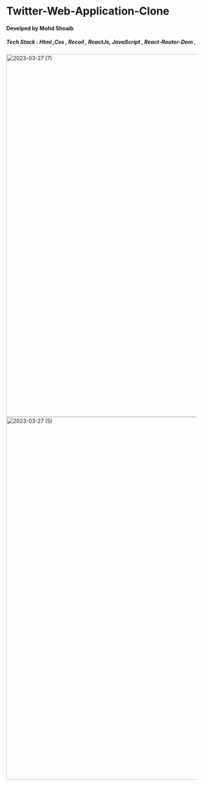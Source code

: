 <h1> Twitter-Web-Application-Clone </h1>
<h4> Develped by Mohd Shoaib </h4>
<h5> Tech Stack : Html ,Css , Recoil , ReactJs, JavaScript , React-Router-Dom , </h5>

<img width="960" alt="2023-03-27 (7)" src="https://user-images.githubusercontent.com/93069814/227971829-afdea8cb-e222-4c19-be3b-9af904c9902d.png">
<img width="960" alt="2023-03-27 (5)" src="https://user-images.githubusercontent.com/93069814/227971843-586a03fc-287c-4411-96bb-554006c15573.png">
